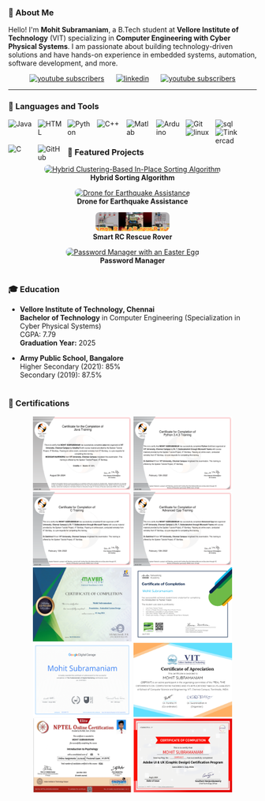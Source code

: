 ### 👋 About Me
Hello! I'm **Mohit Subramaniam**, a B.Tech student at **Vellore Institute of Technology** (VIT) specializing in **Computer Engineering with Cyber Physical Systems**. I am passionate about building technology-driven solutions and have hands-on experience in embedded systems, automation, software development, and more.

<p align="center">
  <a href="https://www.youtube.com/@mohitsubramaniam2747?sub_confirmation=1">
         <img alt="youtube subscribers"  width="100px" style="padding-right:20px;" src="https://cdn.icon-icons.com/icons2/2530/PNG/512/youtube_button_icon_151827.png"/></a>
        <a href="http://linkedin.com/in/mosub">
         <img alt="linkedin" width="100px" style="padding-right:20px;" src="https://cdn.icon-icons.com/icons2/2530/PNG/512/linkedin_button_icon_151847.png"/></a> 
         <a href="https://leetcode.com/u/MohitSubramaniam1/">
         <img alt="youtube subscribers" title="Subscribe to my YouTube channel" width="100px" src="https://cdn.icon-icons.com/icons2/2530/PNG/512/leetcode_button_icon_151892.png"/></a>
</p>

---

### 🧰 Languages and Tools
  <img align="left" alt="Java" width="50px" style="padding-right:10px;" src="https://cdn.jsdelivr.net/gh/devicons/devicon/icons/java/java-original.svg"/>
<img align="left" alt="HTML" width="50px" style="padding-right:10px;" src="https://cdn.jsdelivr.net/gh/devicons/devicon/icons/html5/html5-plain.svg" />
<img align="left" alt="Python" width="50px" style="padding-right:10px;" src="https://cdn.jsdelivr.net/gh/devicons/devicon/icons/python/python-plain.svg" />
<img align="left" alt="C++" width="50px" style="padding-right:10px;" src="https://cdn.jsdelivr.net/gh/devicons/devicon@latest/icons/cplusplus/cplusplus-original.svg" />
<img align="left" alt="Matlab" width="50px" style="padding-right:10px;" src="https://cdn.jsdelivr.net/gh/devicons/devicon@latest/icons/matlab/matlab-original.svg" />
<img align="left" alt="Arduino" width="50px" style="padding-right:10px;" src="https://cdn.jsdelivr.net/gh/devicons/devicon@latest/icons/arduino/arduino-original.svg" />
<img align="left" alt="Git" width="50px" style="padding-right:10px;" src="https://cdn.jsdelivr.net/gh/devicons/devicon/icons/git/git-original.svg" />
<img align="left" alt="sql" width="50px" style="padding-right:10px;" src="https://cdn.jsdelivr.net/gh/devicons/devicon@latest/icons/azuresqldatabase/azuresqldatabase-original.svg" />
<img align="left" alt="linux" width="50px" style="padding-right:10px;" src="https://cdn.jsdelivr.net/gh/devicons/devicon@latest/icons/linux/linux-original.svg" />
<img align="left" alt="Tinkercad" width="50px" style="padding-right:10px;" src="https://play-lh.googleusercontent.com/mQFpMUd2YiZ0Z8_NUxIQe-XxxfJY2rGFhFsbCHceEIcLx-ZWUmG0hmEivG80I6yhotY" />
<img align="left" alt="C" width="50px" style="padding-right:10px;" src="https://cdn.jsdelivr.net/gh/devicons/devicon@latest/icons/c/c-original.svg" />
<img align="left" alt="GitHub" width="50px" style="padding-right:10px;" src="https://cdn.jsdelivr.net/gh/devicons/devicon/icons/github/github-original.svg" />
</p>

<br />

#
### 🚀 Featured Projects

<p align="center">
    <a href="https://github.com/mohitsubramaniam15/hybrid_clustering_based_in-place_sorting_algorithm">
        <img src="assets/hybrid_sorting.gif" alt="Hybrid Clustering-Based In-Place Sorting Algorithm" width="150" style="border-radius: 8px;">
    </a>
    <br>
    <b>Hybrid Sorting Algorithm</b>
</p>

<p align="center">
    <a href="https://github.com/mohitsubramaniam15/AeroLumenQuad-A-QuadCopter-project">
        <img src="assets/drone_project.gif" alt="Drone for Earthquake Assistance" width="150" style="border-radius: 8px;">
    </a>
    <br>
    <b>Drone for Earthquake Assistance</b>
</p>

<p align="center">
    <a href="https://github.com/mohitsubramaniam15/RC-Fire-Rescue-Rover">
        <img src="assets/rescue_rover.gif" alt="Smart RC Rescue Rover for Fire Emergency" width="150" style="border-radius: 8px;">
    </a>
    <br>
    <b>Smart RC Rescue Rover</b>
</p>

<p align="center">
    <a href="https://github.com/mohitsubramaniam15/Password-Manager">
        <img src="assets/password_manager.gif" alt="Password Manager with an Easter Egg" width="150" style="border-radius: 8px;">
    </a>
    <br>
    <b>Password Manager</b>
</p>


#
### 🎓 Education
- **Vellore Institute of Technology, Chennai**  
  **Bachelor of Technology** in Computer Engineering (Specialization in Cyber Physical Systems)  
  CGPA: 7.79  
  **Graduation Year:** 2025

- **Army Public School, Bangalore**  
  Higher Secondary (2021): 85%  
  Secondary (2019): 87.5%

#
### 📜 Certifications
<p align="center">
  <img src="certi/Java Training-1.png" width="200px" height="150">
  <img src="certi/Python-1.png" width="200px" height="150">
  <img src="certi/C-1.png" width="200px" height="150">
  <img src="certi/Cpp-1.png" width="200px" height="150">
  <img src="certi/Maven_Embedded_Systems-1.png" width="200px" height="150">
  <img src="certi/Mohit_Introduction_to_Packet_Tracer_Badge20230727-28-ep6ofp-1.png" width="200px" height="150">
  <img src="certi/digitalgarage_certificate-1.png" width="200px" height="150">
  <img src="certi/computer networks certificate-1.png" width="200px" height="150">
  <img src="certi/nptel certificate-1.png" width="200px" height="150">
  <img src="certi/Adobe_UI_UX-1.png" width="200px" height="150">
</p>
